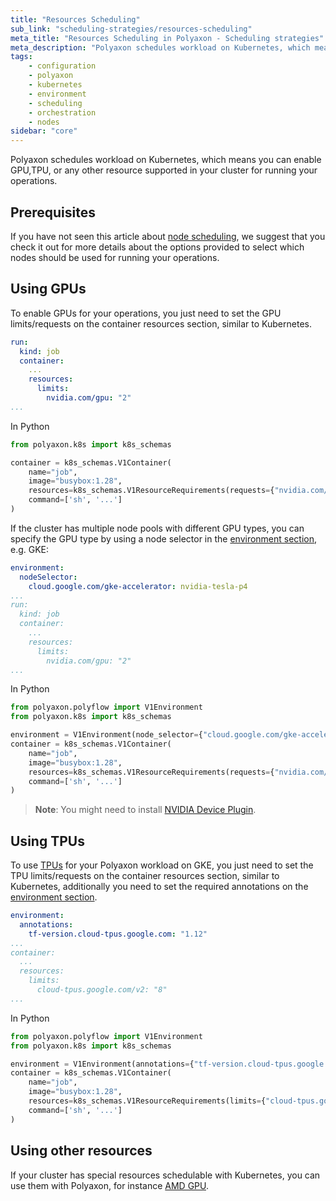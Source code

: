 ```yaml
---
title: "Resources Scheduling"
sub_link: "scheduling-strategies/resources-scheduling"
meta_title: "Resources Scheduling in Polyaxon - Scheduling strategies"
meta_description: "Polyaxon schedules workload on Kubernetes, which means you can enable GPU,TPU, or any other resource supported in your cluster for running your operations."
tags:
    - configuration
    - polyaxon
    - kubernetes
    - environment
    - scheduling
    - orchestration
    - nodes
sidebar: "core"
---
```


Polyaxon schedules workload on Kubernetes, which means you can enable GPU,TPU, or any other resource supported in your cluster for running your operations.

## Prerequisites

If you have not seen this article about [node scheduling](/docs/core/scheduling-strategies/node-scheduling/), 
we suggest that you check it out for more details about the options provided 
to select which nodes should be used for running your operations.

## Using GPUs

To enable GPUs for your operations, you just need to set the GPU limits/requests on the container resources section, similar to Kubernetes.

```yaml
run:
  kind: job
  container:
    ...
    resources:
      limits:
        nvidia.com/gpu: "2"
...
```

In Python

```python
from polyaxon.k8s import k8s_schemas

container = k8s_schemas.V1Container(
    name="job",
    image="busybox:1.28",
    resources=k8s_schemas.V1ResourceRequirements(requests={"nvidia.com/gpu": "2"}),
    command=['sh', '...']
)
```

If the cluster has multiple node pools with different GPU types, 
you can specify the GPU type by using a node selector in the [environment section](/docs/core/specification/environment/), e.g. GKE:

```yaml
environment:
  nodeSelector:
    cloud.google.com/gke-accelerator: nvidia-tesla-p4
...
run:
  kind: job
  container:
    ...
    resources:
      limits:
        nvidia.com/gpu: "2"
...
```

In Python

```python
from polyaxon.polyflow import V1Environment
from polyaxon.k8s import k8s_schemas

environment = V1Environment(node_selector={"cloud.google.com/gke-accelerator": "nvidia-tesla-p4"})
container = k8s_schemas.V1Container(
    name="job",
    image="busybox:1.28",
    resources=k8s_schemas.V1ResourceRequirements(requests={"nvidia.com/gpu": "2"}),
    command=['sh', '...']
)
```

> **Note**: You might need to install [NVIDIA Device Plugin](https://github.com/NVIDIA/k8s-device-plugin). 

## Using TPUs

To use [TPUs](https://cloud.google.com/tpu/docs/kubernetes-engine-setup) for your Polyaxon workload on GKE, 
you just need to set the TPU limits/requests on the container resources section, similar to Kubernetes, 
additionally you need to set the required annotations on the [environment section](/docs/core/specification/environment/).

```yaml
environment:
  annotations:
    tf-version.cloud-tpus.google.com: "1.12"
...
container:
  ...
  resources:
    limits:
      cloud-tpus.google.com/v2: "8"
...
```

In Python

```python
from polyaxon.polyflow import V1Environment
from polyaxon.k8s import k8s_schemas

environment = V1Environment(annotations={"tf-version.cloud-tpus.google.com": "1.12"})
container = k8s_schemas.V1Container(
    name="job",
    image="busybox:1.28",
    resources=k8s_schemas.V1ResourceRequirements(limits={"cloud-tpus.google.com/v2": "8"}),
    command=['sh', '...']
)
```

## Using other resources

If your cluster has special resources schedulable with Kubernetes, you can use them with Polyaxon, 
for instance [AMD GPU](https://kubernetes.io/docs/tasks/manage-gpus/scheduling-gpus/#deploying-amd-gpu-device-plugin).
